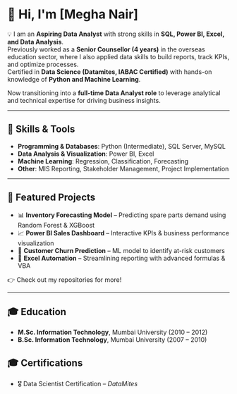 # 👋 Hi, I'm [Megha Nair]  

💡 I am an **Aspiring Data Analyst** with strong skills in **SQL, Power BI, Excel, and Data Analysis**.  
Previously worked as a **Senior Counsellor (4 years)** in the overseas education sector, where I also applied data skills to build reports, track KPIs, and optimize processes.  
Certified in **Data Science (Datamites, IABAC Certified)** with hands-on knowledge of **Python and Machine Learning**.  

Now transitioning into a **full-time Data Analyst role** to leverage analytical and technical expertise for driving business insights.  

---

## 🔧 Skills & Tools  
- **Programming & Databases**: Python (Intermediate), SQL Server, MySQL  
- **Data Analysis & Visualization**: Power BI, Excel  
- **Machine Learning**: Regression, Classification, Forecasting  
- **Other**: MIS Reporting, Stakeholder Management, Project Implementation  

---

## 📂 Featured Projects  
- 📊 **Inventory Forecasting Model** – Predicting spare parts demand using Random Forest & XGBoost  
- 📈 **Power BI Sales Dashboard** – Interactive KPIs & business performance visualization  
- 🤖 **Customer Churn Prediction** – ML model to identify at-risk customers  
- 🧮 **Excel Automation** – Streamlining reporting with advanced formulas & VBA  

👉 Check out my repositories for more!  

---

## 🎓 Education  
- **M.Sc. Information Technology**, Mumbai University (2010 – 2012)  
- **B.Sc. Information Technology**, Mumbai University (2007 – 2010)

  

## 🎓 Certifications  
- 🎖️ Data Scientist Certification – *DataMites*  

